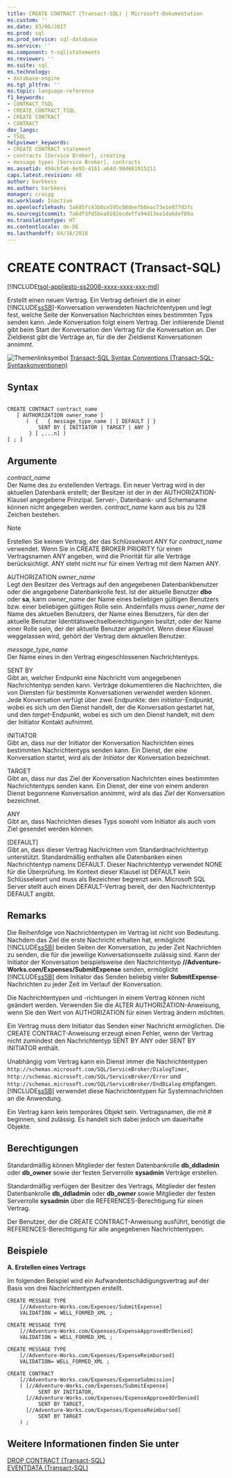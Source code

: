 ```yaml
---
title: CREATE CONTRACT (Transact-SQL) | Microsoft-Dokumentation
ms.custom: ''
ms.date: 03/06/2017
ms.prod: sql
ms.prod_service: sql-database
ms.service: ''
ms.component: t-sql|statements
ms.reviewer: ''
ms.suite: sql
ms.technology:
- database-engine
ms.tgt_pltfrm: ''
ms.topic: language-reference
f1_keywords:
- CONTRACT_TSQL
- CREATE_CONTRACT_TSQL
- CREATE CONTRACT
- CONTRACT
dev_langs:
- TSQL
helpviewer_keywords:
- CREATE CONTRACT statement
- contracts [Service Broker], creating
- message types [Service Broker], contracts
ms.assetid: 494cbfa6-8e93-4161-a64d-90d681915211
caps.latest.revision: 48
author: barbkess
ms.author: barbkess
manager: craigg
ms.workload: Inactive
ms.openlocfilehash: 5a685fc43b0ce595c98deefb0eac73e1e077d2fc
ms.sourcegitcommit: 7a6df3fd5bea9282ecdeffa94d13ea1da6def80a
ms.translationtype: HT
ms.contentlocale: de-DE
ms.lasthandoff: 04/16/2018
---
```

# <a name="create-contract-transact-sql"></a>CREATE CONTRACT (Transact-SQL)
[!INCLUDE[tsql-appliesto-ss2008-xxxx-xxxx-xxx-md](../../includes/tsql-appliesto-ss2008-xxxx-xxxx-xxx-md.md)]

  Erstellt einen neuen Vertrag. Ein Vertrag definiert die in einer [!INCLUDE[ssSB](../../includes/sssb-md.md)]-Konversation verwendeten Nachrichtentypen und legt fest, welche Seite der Konversation Nachrichten eines bestimmten Typs senden kann. Jede Konversation folgt einem Vertrag. Der initiierende Dienst gibt beim Start der Konversation den Vertrag für die Konversation an. Der Zieldienst gibt die Verträge an, für die der Zieldienst Konversationen annimmt.  
  
 ![Themenlinksymbol](../../database-engine/configure-windows/media/topic-link.gif "Topic link icon") [Transact-SQL Syntax Conventions (Transact-SQL-Syntaxkonventionen)](../../t-sql/language-elements/transact-sql-syntax-conventions-transact-sql.md)  
  
## <a name="syntax"></a>Syntax  
  
```  
  
CREATE CONTRACT contract_name  
   [ AUTHORIZATION owner_name ]  
      (  {   { message_type_name | [ DEFAULT ] }  
          SENT BY { INITIATOR | TARGET | ANY }   
       } [ ,...n] )   
[ ; ]  
```  
  
## <a name="arguments"></a>Argumente  
 *contract_name*  
 Der Name des zu erstellenden Vertrags. Ein neuer Vertrag wird in der aktuellen Datenbank erstellt; der Besitzer ist der in der AUTHORIZATION-Klausel angegebene Prinzipal. Server-, Datenbank- und Schemaname können nicht angegeben werden. *contract_name* kann aus bis zu 128 Zeichen bestehen.  
  
> [!NOTE]  
>  Erstellen Sie keinen Vertrag, der das Schlüsselwort ANY für *contract_name* verwendet. Wenn Sie in CREATE BROKER PRIORITY für einen Vertragsnamen ANY angeben, wird die Priorität für alle Verträge berücksichtigt. ANY steht nicht nur für einen Vertrag mit dem Namen ANY.  
  
 AUTHORIZATION *owner_name*  
 Legt den Besitzer des Vertrags auf den angegebenen Datenbankbenutzer oder die angegebene Datenbankrolle fest. Ist der aktuelle Benutzer **dbo** oder **sa**, kann *owner_name* der Name eines beliebigen gültigen Benutzers bzw. einer beliebigen gültigen Rolle sein. Andernfalls muss *owner_name* der Name des aktuellen Benutzers, der Name eines Benutzers, für den der aktuelle Benutzer Identitätswechselberechtigungen besitzt, oder der Name einer Rolle sein, der der aktuelle Benutzer angehört. Wenn diese Klausel weggelassen wird, gehört der Vertrag dem aktuellen Benutzer.  
  
 *message_type_name*  
 Der Name eines in den Vertrag eingeschlossenen Nachrichtentyps.  
  
 SENT BY  
 Gibt an, welcher Endpunkt eine Nachricht vom angegebenen Nachrichtentyp senden kann. Verträge dokumentieren die Nachrichten, die von Diensten für bestimmte Konversationen verwendet werden können. Jede Konversation verfügt über zwei Endpunkte: den *initiator*-Endpunkt, wobei es sich um den Dienst handelt, der die Konversation gestartet hat, und den *target*-Endpunkt, wobei es sich um den Dienst handelt, mit dem der Initiator Kontakt aufnimmt.  
  
 INITIATOR  
 Gibt an, dass nur der Initiator der Konversation Nachrichten eines bestimmten Nachrichtentyps senden kann. Ein Dienst, der eine Konversation startet, wird als der *Initiator* der Konversation bezeichnet.  
  
 TARGET  
 Gibt an, dass nur das Ziel der Konversation Nachrichten eines bestimmten Nachrichtentyps senden kann. Ein Dienst, der eine von einem anderen Dienst begonnene Konversation annimmt, wird als das *Ziel* der Konversation bezeichnet.  
  
 ANY  
 Gibt an, dass Nachrichten dieses Typs sowohl vom Initiator als auch vom Ziel gesendet werden können.  
  
 [DEFAULT]  
 Gibt an, dass dieser Vertrag Nachrichten vom Standardnachrichtentyp unterstützt. Standardmäßig enthalten alle Datenbanken einen Nachrichtentyp namens DEFAULT. Dieser Nachrichtentyp verwendet NONE für die Überprüfung. Im Kontext dieser Klausel ist DEFAULT kein Schlüsselwort und muss als Bezeichner begrenzt sein. Microsoft SQL Server stellt auch einen DEFAULT-Vertrag bereit, der den Nachrichtentyp DEFAULT angibt.  
  
## <a name="remarks"></a>Remarks  
 Die Reihenfolge von Nachrichtentypen im Vertrag ist nicht von Bedeutung. Nachdem das Ziel die erste Nachricht erhalten hat, ermöglicht [!INCLUDE[ssSB](../../includes/sssb-md.md)] beiden Seiten der Konversation, zu jeder Zeit Nachrichten zu senden, die für die jeweilige Konversationsseite zulässig sind. Kann der Initiator der Konversation beispielsweise den Nachrichtentyp **//Adventure-Works.com/Expenses/SubmitExpense** senden, ermöglicht [!INCLUDE[ssSB](../../includes/sssb-md.md)] dem Initiator das Senden beliebig vieler **SubmitExpense**-Nachrichten zu jeder Zeit im Verlauf der Konversation.  
  
 Die Nachrichtentypen und -richtungen in einem Vertrag können nicht geändert werden. Verwenden Sie die ALTER AUTHORIZATION-Anweisung, wenn Sie den Wert von AUTHORIZATION für einen Vertrag ändern möchten.  
  
 Ein Vertrag muss dem Initiator das Senden einer Nachricht ermöglichen. Die CREATE CONTRACT-Anweisung erzeugt einen Fehler, wenn der Vertrag nicht zumindest den Nachrichtentyp SENT BY ANY oder SENT BY INITIATOR enthält.  
  
 Unabhängig vom Vertrag kann ein Dienst immer die Nachrichtentypen `http://schemas.microsoft.com/SQL/ServiceBroker/DialogTimer`, `http://schemas.microsoft.com/SQL/ServiceBroker/Error` und `http://schemas.microsoft.com/SQL/ServiceBroker/EndDialog` empfangen. [!INCLUDE[ssSB](../../includes/sssb-md.md)] verwendet diese Nachrichtentypen für Systemnachrichten an die Anwendung.  
  
 Ein Vertrag kann kein temporäres Objekt sein. Vertragsnamen, die mit # beginnen, sind zulässig. Es handelt sich dabei jedoch um dauerhafte Objekte.  
  
## <a name="permissions"></a>Berechtigungen  
 Standardmäßig können Mitglieder der festen Datenbankrolle **db_ddladmin** oder **db_owner** sowie der festen Serverrolle **sysadmin** Verträge erstellen.  
  
 Standardmäßig verfügen der Besitzer des Vertrags, Mitglieder der festen Datenbankrolle **db_ddladmin** oder **db_owner** sowie Mitglieder der festen Serverrolle **sysadmin** über die REFERENCES-Berechtigung für einen Vertrag.  
  
 Der Benutzer, der die CREATE CONTRACT-Anweisung ausführt, benötigt die REFERENCES-Berechtigung für alle angegebenen Nachrichtentypen.  
  
## <a name="examples"></a>Beispiele  
 **A. Erstellen eines Vertrags**  
  
 Im folgenden Beispiel wird ein Aufwandentschädigungsvertrag auf der Basis von drei Nachrichtentypen erstellt.  
  
```  
CREATE MESSAGE TYPE  
    [//Adventure-Works.com/Expenses/SubmitExpense]           
    VALIDATION = WELL_FORMED_XML ;           
  
CREATE MESSAGE TYPE  
    [//Adventure-Works.com/Expenses/ExpenseApprovedOrDenied]           
    VALIDATION = WELL_FORMED_XML ;           
  
CREATE MESSAGE TYPE           
    [//Adventure-Works.com/Expenses/ExpenseReimbursed]           
    VALIDATION= WELL_FORMED_XML ;           
  
CREATE CONTRACT            
    [//Adventure-Works.com/Expenses/ExpenseSubmission]           
    ( [//Adventure-Works.com/Expenses/SubmitExpense]           
          SENT BY INITIATOR,           
      [//Adventure-Works.com/Expenses/ExpenseApprovedOrDenied]           
          SENT BY TARGET,           
      [//Adventure-Works.com/Expenses/ExpenseReimbursed]           
          SENT BY TARGET           
    ) ;  
```  
  
## <a name="see-also"></a>Weitere Informationen finden Sie unter  
 [DROP CONTRACT &#40;Transact-SQL&#41;](../../t-sql/statements/drop-contract-transact-sql.md)   
 [EVENTDATA &#40;Transact-SQL&#41;](../../t-sql/functions/eventdata-transact-sql.md)  
  
  
